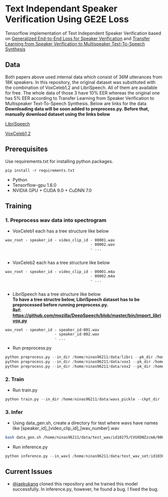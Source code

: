 # Text Independant Speaker Verification Using GE2E Loss

Tensorflow implementation of Text Independent Speaker Verification based on [Generalized End-to-End Loss for Speaker Verification](https://arxiv.org/abs/1710.10467) and [Transfer Learning from Speaker Verification to Multispeaker Text-To-Speech Synthesis](https://arxiv.org/abs/1806.04558)


## Data
Both papers above used internal data which consist of
36M utterances from 18K speakers.
In this repository, the original dataset was substituted with the combination of VoxCeleb1,2 and LibriSpeech. All of them are available for free. 
The whole data of those 3 have 10% EER whereas the original one has 5% EER according to Transfer Learning from Speaker Verification to Multispeaker Text-To-Speech Synthesis. 
Below are links for the data </br>
**Downloading data will be soon added to preprocess.py. Before that, manually download dataset using the links below**

[LibriSpeech](http://www.openslr.org/12/)

[VoxCeleb1,2](http://www.robots.ox.ac.uk/~vgg/data/voxceleb/)

## Prerequisites
Use requirements.txt for installing python packages.

`
pip install -r requirements.txt
`

- Python
- Tensorflow-gpu 1.6.0
- NVIDIA GPU + CUDA 9.0 + CuDNN 7.0


## Training

### 1. Preprocess wav data into spectrogram


+ VoxCeleb1 each has a tree structure like below

```
wav_root - speaker_id - video_clip_id - 00001.wav
                                      - 00002.wav
                                      - ...
                                      
```
+ VoxCeleb2 each has a tree structure like below

```
wav_root - speaker_id - video_clip_id - 00001.m4a
                                      - 00002.m4a
                                      - ...
                                      
```
+ LibriSpeech has a tree structure like below </br>
**To have a tree structre below, LibriSpeech dataset has to be preprocessed before running preprocess.py. </br> Ref: https://github.com/mozilla/DeepSpeech/blob/master/bin/import_librivox.py**

```
wav_root - speaker_id - speaker_id-001.wav
                      - speaker_id-002.wav
                      - ...
```

+ Run preprocess.py


```python
python preprocess.py --in_dir /home/ninas96211/data/libri --pk_dir /home/ninas96211/data/libri_pickle --data_type libri
python preprocess.py --in_dir /home/ninas96211/data/vox1 --pk_dir /home/ninas96211/data/vox1_pickle --data_type vox1
python preprocess.py --in_dir /home/ninas96211/data/vox2 --pk_dir /home/ninas96211/data/vox2_pickle--data_type vox2
```

### 2. Train 

+ Run train.py

```python
python train.py --in_dir /home/ninas96211/data/wavs_pickle --ckpt_dir ./ckpt
```

### 3. Infer

+ Using data\_gen.sh, create a directory for test where wavs have names like [speaker\_id]\_[video\_clip\_id]\_[wav\_number].wav


```bash
bash data_gen.sh /home/ninas96211/data/test_wav/id10275/CVUXDNZzcmA/00002.wav ~/data/test_wav_set
```

+ Run inference.py

```python
python inference.py --in_wav1 /home/ninas96211/data/test_wav_set/id10309_pwfqGqgezH4_00004.wav --in_wav2 /home/ninas96211/data/test_wav_set/id10296_f_k09R8r_cA_00004.wav --ckpt_file ./ckpt/model.ckpt-35000
```

## Current Issues

- [@jaekukang](https://github.com/jaekookang) cloned this repository and he trained this model successfully. In inference.py, however, he found a bug. I fixed the bug.